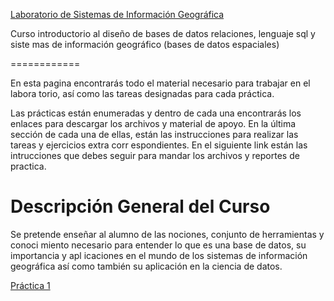 [Laboratorio de Sistemas de Información Geográfica](http://centrogeo.github.io/practicas_sig/)

Curso introductorio al diseño de bases de datos relaciones, lenguaje sql y siste
mas de información geográfico (bases de datos espaciales)

============

En esta pagina encontrarás todo el material necesario para trabajar en el labora
torio, así como las tareas designadas para cada práctica. 

Las prácticas están enumeradas y dentro de cada una encontrarás los enlaces para
 descargar los archivos y material de apoyo. En la última sección de cada una de
 ellas, están las instrucciones para realizar las tareas y ejercicios extra corr
espondientes. En el siguiente link están las intrucciones que debes seguir para 
mandar los archivos y reportes de practica. 

Descripción General del Curso 
=============
Se pretende enseñar al alumno de las nociones, conjunto de herramientas y conoci
miento necesario para entender lo que es una base de datos, su importancia y apl
icaciones en el mundo de los sistemas de información geográfica así como también
 su aplicación en la ciencia de datos. 

[Práctica 1](./practica_1/practica_1.md)

